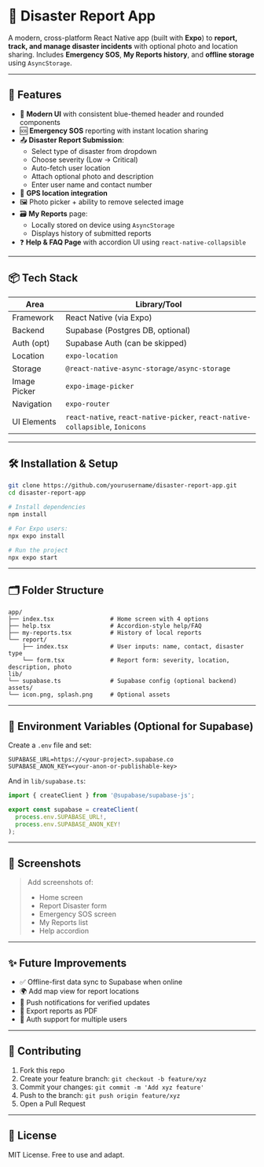 
# 📱 Disaster Report App

A modern, cross-platform React Native app (built with **Expo**) to **report, track, and manage disaster incidents** with optional photo and location sharing. Includes **Emergency SOS**, **My Reports history**, and **offline storage** using `AsyncStorage`.

---

## 🔧 Features

- 🔵 **Modern UI** with consistent blue-themed header and rounded components
- 🆘 **Emergency SOS** reporting with instant location sharing
- 📤 **Disaster Report Submission**:
  - Select type of disaster from dropdown
  - Choose severity (Low → Critical)
  - Auto-fetch user location
  - Attach optional photo and description
  - Enter user name and contact number
- 📍 **GPS location integration**
- 🖼️ Photo picker + ability to remove selected image
- 🗃️ **My Reports** page:
  - Locally stored on device using `AsyncStorage`
  - Displays history of submitted reports
- ❓ **Help & FAQ Page** with accordion UI using `react-native-collapsible`

---

## 📦 Tech Stack

| Area        | Library/Tool                      |
|-------------|-----------------------------------|
| Framework   | React Native (via Expo)           |
| Backend     | Supabase (Postgres DB, optional)  |
| Auth (opt)  | Supabase Auth (can be skipped)    |
| Location    | `expo-location`                   |
| Storage     | `@react-native-async-storage/async-storage` |
| Image Picker| `expo-image-picker`               |
| Navigation  | `expo-router`                     |
| UI Elements | `react-native`, `react-native-picker`, `react-native-collapsible`, `Ionicons` |

---

## 🛠️ Installation & Setup

```bash
git clone https://github.com/yourusername/disaster-report-app.git
cd disaster-report-app

# Install dependencies
npm install

# For Expo users:
npx expo install

# Run the project
npx expo start
```

---

## 🗂️ Folder Structure

```
app/
├── index.tsx                # Home screen with 4 options
├── help.tsx                 # Accordion-style help/FAQ
├── my-reports.tsx           # History of local reports
└── report/
    ├── index.tsx            # User inputs: name, contact, disaster type
    └── form.tsx             # Report form: severity, location, description, photo
lib/
└── supabase.ts              # Supabase config (optional backend)
assets/
└── icon.png, splash.png     # Optional assets
```

---

## 🔐 Environment Variables (Optional for Supabase)

Create a `.env` file and set:

```env
SUPABASE_URL=https://<your-project>.supabase.co
SUPABASE_ANON_KEY=<your-anon-or-publishable-key>
```

And in `lib/supabase.ts`:

```ts
import { createClient } from '@supabase/supabase-js';

export const supabase = createClient(
  process.env.SUPABASE_URL!,
  process.env.SUPABASE_ANON_KEY!
);
```

---

## 📸 Screenshots

> Add screenshots of:
> - Home screen
> - Report Disaster form
> - Emergency SOS screen
> - My Reports list
> - Help accordion

---

## ✨ Future Improvements

- ✅ Offline-first data sync to Supabase when online
- 🌍 Add map view for report locations
- 🔔 Push notifications for verified updates
- 🧾 Export reports as PDF
- 👤 Auth support for multiple users

---

## 🤝 Contributing

1. Fork this repo
2. Create your feature branch: `git checkout -b feature/xyz`
3. Commit your changes: `git commit -m 'Add xyz feature'`
4. Push to the branch: `git push origin feature/xyz`
5. Open a Pull Request

---

## 📄 License

MIT License. Free to use and adapt.
